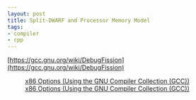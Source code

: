 ```yaml
---
layout: post
title: Split-DWARF and Processor Memory Model
tags:
- compiler
- cpp
---
```


[https://gcc.gnu.org/wiki/DebugFission](https://gcc.gnu.org/wiki/DebugFission)

<figure class="kg-card kg-bookmark-card"><a class="kg-bookmark-container" href="https://gcc.gnu.org/onlinedocs/gcc/x86-Options.html"><div class="kg-bookmark-content">
<div class="kg-bookmark-title">x86 Options (Using the GNU Compiler Collection (GCC))</div>
<div class="kg-bookmark-description">x86 Options (Using the GNU Compiler Collection (GCC))</div>
<div class="kg-bookmark-metadata"></div>
</div></a></figure>